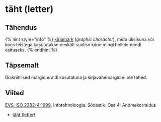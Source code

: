 # täht \(letter\)

## Tähendus

{% hint style="info" %}
[kirjamärk](kirjamaerk-graphic-character.md) \(_graphic character_\), mida üksikuna või koos teistega kasutatakse eeskätt suulise kõne mingi helielemendi esituseks.
{% endhint %}

## Täpsemalt

Diakriitilised märgid eraldi kasutatuna ja kirjavahemärgid ei ole tähed.

## Viited

[EVS-ISO 2382-4:1999](https://www.evs.ee/et/evs-iso-2382-4-1999), Infotehnoloogia. Sõnastik. Osa 4: Andmekorraldus

* [täht \(letter\)](http://www.eki.ee/dict/its/index.cgi?Q=D086526A-6C03-1014-88DC-FC5F0DBED45A&F=GUID&C01=1&C02=0&C10=1)

